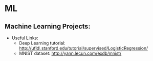 # ML
## Machine Learning Projects:

* Useful Links: 
  + Deep Learning tutorial:
  http://ufldl.stanford.edu/tutorial/supervised/LogisticRegression/ 
  + MNIST dataset:
    http://yann.lecun.com/exdb/mnist/ 

